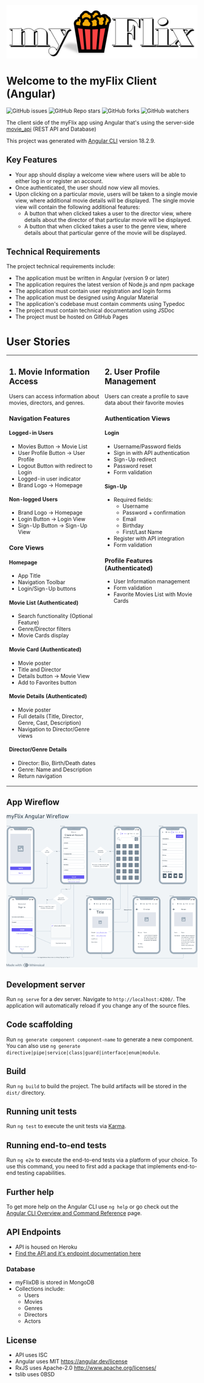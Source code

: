 ![myFlix Logo](public/myFlixLogo-brand.png)
# Welcome to the myFlix Client (Angular)
![GitHub issues](https://img.shields.io/github/issues/eahowell/myFlix-Angular-client?color=yellow)
![GitHub Repo stars](https://img.shields.io/github/stars/eahowell/myFlix-Angular-client)
![GitHub forks](https://img.shields.io/github/forks/eahowell/myFlix-Angular-client)
![GitHub watchers](https://img.shields.io/github/watchers/eahowell/myFlix-Angular-client)

The client side of the myFlix app using Angular that's using the server-side [movie_api](https://github.com/eahowell/movie_api) (REST API and Database)

This project was generated with [Angular CLI](https://github.com/angular/angular-cli) version 18.2.9.



## Key Features
- Your app should display a welcome view where users will be able to either log in or register an
account.
- Once authenticated, the user should now view all movies.
- Upon clicking on a particular movie, users will be taken to a single movie view, where
additional movie details will be displayed. The single movie view will contain the following
additional features:
  - A button that when clicked takes a user to the director view, where details about the
director of that particular movie will be displayed.
  - A button that when clicked takes a user to the genre view, where details about that
particular genre of the movie will be displayed.


## Technical Requirements
The project technical requirements include:
- The application must be written in Angular (version 9 or later)
- The application requires the latest version of Node.js and npm package
- The application must contain user registration and login forms
- The application must be designed using Angular Material
- The application's codebase must contain comments using Typedoc
- The project must contain technical documentation using JSDoc
- The project must be hosted on GitHub Pages


# User Stories

<table>
<tr>
<td width="50%" valign="top">

## 1. Movie Information Access
Users can access information about movies, directors, and genres.

### Navigation Features
#### Logged-in Users
- Movies Button → Movie List
- User Profile Button → User Profile
- Logout Button with redirect to Login
- Logged-in user indicator
- Brand Logo → Homepage

#### Non-logged Users
- Brand Logo → Homepage
- Login Button → Login View
- Sign-Up Button → Sign-Up View

### Core Views
#### Homepage
- App Title
- Navigation Toolbar
- Login/Sign-Up buttons

#### Movie List (Authenticated)
- Search functionality (Optional Feature)
- Genre/Director filters
- Movie Cards display

#### Movie Card (Authenticated)
- Movie poster
- Title and Director
- Details button → Movie View
- Add to Favorites button

#### Movie Details (Authenticated)
- Movie poster
- Full details (Title, Director, Genre, Cast, Description)
- Navigation to Director/Genre views

#### Director/Genre Details
- Director: Bio, Birth/Death dates
- Genre: Name and Description
- Return navigation
</td>
<td width="50%" valign="top">

## 2. User Profile Management
Users can create a profile to save data about their favorite movies

### Authentication Views
#### Login
- Username/Password fields
- Sign in with API authentication
- Sign-Up redirect
- Password reset
- Form validation

#### Sign-Up
- Required fields:
  - Username
  - Password + confirmation
  - Email
  - Birthday
  - First/Last Name
- Register with API integration
- Form validation

### Profile Features (Authenticated)
- User Information management
- Form validation
- Favorite Movies List with Movie Cards

</td>
</tr>
</table>

## App Wireflow
![myFlix Angular Wireflow](public/wireflow.png)

## Development server

Run `ng serve` for a dev server. Navigate to `http://localhost:4200/`. The application will automatically reload if you change any of the source files.

## Code scaffolding

Run `ng generate component component-name` to generate a new component. You can also use `ng generate directive|pipe|service|class|guard|interface|enum|module`.

## Build

Run `ng build` to build the project. The build artifacts will be stored in the `dist/` directory.

## Running unit tests

Run `ng test` to execute the unit tests via [Karma](https://karma-runner.github.io).

## Running end-to-end tests

Run `ng e2e` to execute the end-to-end tests via a platform of your choice. To use this command, you need to first add a package that implements end-to-end testing capabilities.

## Further help

To get more help on the Angular CLI use `ng help` or go check out the [Angular CLI Overview and Command Reference](https://angular.dev/tools/cli) page.

## API Endpoints

- API is housed on Heroku
- [Find the API and it's endpoint documentation here](https://github.com/eahowell/movie_api/blob/main/README.md)


### Database
- myFlixDB is stored in MongoDB
- Collections include:
  - Users
  - Movies
  - Genres
  - Directors
  - Actors

## License
- API uses ISC
- Angular uses MIT https://angular.dev/license
- RxJS uses Apache-2.0 http://www.apache.org/licenses/
- tslib uses 0BSD
